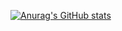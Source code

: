 [![Anurag's GitHub stats](https://github-readme-stats.vercel.app/api?username=mi11km)](https://github.com/anuraghazra/github-readme-stats)
